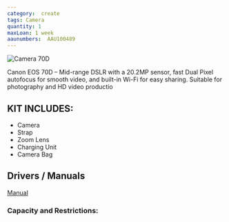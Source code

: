 ```yaml
---
category:  create
tags: Camera
quantity: 1
maxLoan: 1 week
aaunumbers:  AAU100489
---
```

![Camera 70D](/assets/images/equip/eos70d.jpg)

Canon EOS 70D – Mid-range DSLR with a 20.2MP sensor, fast Dual Pixel autofocus for smooth video, and built-in Wi-Fi for easy sharing. Suitable for photography and HD video productio
## KIT INCLUDES:
-  Camera 
-  Strap 
-  Zoom Lens 
-  Charging Unit 
-  Camera Bag

## Drivers / Manuals
[Manual](https://www.canon.dk/support/consumer/products/cameras/eos/eos-70d.html?type=manuals&detailId=tcm:81-1076395&productTcmUri=tcm:81-1076299)



### Capacity and Restrictions:
